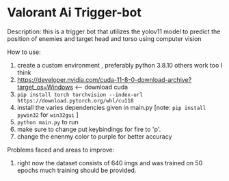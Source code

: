 # Valorant Ai Trigger-bot

Description:
this is a trigger bot that utilizes the yolov11 model to predict the position of enemies and target head and torso using computer vision

How to use:
1. create a custom environment , preferably python 3.8.10 others work too I think
2. https://developer.nvidia.com/cuda-11-8-0-download-archive?target_os=Windows <-- download cuda
3. `pip install torch torchvision --index-url https://download.pytorch.org/whl/cu118`
4. install the varies dependencies given in main.py [note: `pip install pywin32` for `win32gui` ]
5. `python main.py` to run
6. make sure to change put keybindings for fire to 'p'.
7. change the enenmy color to purple for better accuracy

Problems faced and areas to improve:
1. right now the dataset consists of 640 imgs and was trained on 50 epochs much training should be provided.
